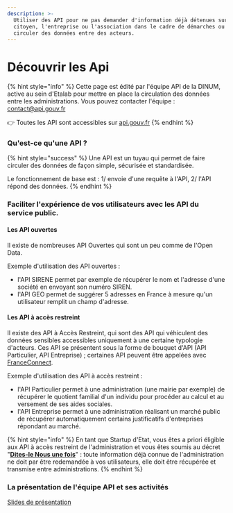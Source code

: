 ```yaml
---
description: >-
  Utiliser des API pour ne pas demander d'information déjà détenues sur le
  citoyen, l'entreprise ou l'association dans le cadre de démarches ou faire
  circuler des données entre des acteurs.
---
```


# Découvrir les Api

{% hint style="info" %}
Cette page est édité par l'équipe API de la DINUM, active au sein d'Etalab pour mettre en place la circulation des données entre les administrations. Vous pouvez contacter l'équipe : [contact@api.gouv.fr](mailto:contact@api.gouv.fr)

👉​ Toutes les API sont accessibles sur [api.gouv.fr](broken-reference)
{% endhint %}

### Qu'est-ce qu'une API ?

{% hint style="success" %}
Une API est un tuyau qui permet de faire circuler des données de façon simple, sécurisée et standardisée.

Le fonctionnement de base est : 1/ envoie d'une requête à l'API, 2/ l'API répond des données.
{% endhint %}

### Faciliter l'expérience de vos utilisateurs avec les API du service public.

#### Les API ouvertes

Il existe de nombreuses API Ouvertes qui sont un peu comme de l'Open Data.

Exemple d'utilisation des API ouvertes :

* l'API SIRENE permet par exemple de récupérer le nom et l'adresse d'une société en envoyant son numéro SIREN.
* l'API GEO permet de suggérer 5 adresses en France à mesure qu'un utilisateur remplit un champ d'adresse.

#### Les API à accès restreint

Il existe des API à Accès Restreint, qui sont des API qui véhiculent des données sensibles accessibles uniquement à une certaine typologie d'acteurs. Ces API se présentent sous la forme de bouquet d'API (API Particulier, API Entreprise) ; certaines API peuvent être appelées avec [FranceConnect](franceconnect.md).

Exemple d'utilisation des API à accès restreint :

* l'API Particulier permet à une administration (une mairie par exemple) de récupérer le quotient familial d'un individu pour procéder au calcul et au versement de ses aides sociales.
* l'API Entreprise permet à une administration réalisant un marché public de récupérer automatiquement certains justificatifs d'entreprises répondant au marché.

{% hint style="info" %}
En tant que Startup d'Etat, vous êtes a priori éligible aux API à accès restreint de l'administration et vous êtes soumis au décret "[**Dites-le Nous une fois**](https://www.numerique.gouv.fr/services/guichet-dites-le-nous-une-fois/)" : toute information déjà connue de l'administration ne doit par être redemandée à vos utilisateurs, elle doit être récupérée et transmise entre administrations.
{% endhint %}

### La présentation de l'équipe API et ses activités

[Slides de présentation](https://docs.google.com/presentation/d/11OZRKBQLNLIBjH9EDGEuoUdwf9NdCbP43a4Uk2\_aiEo/edit?usp=sharing)
